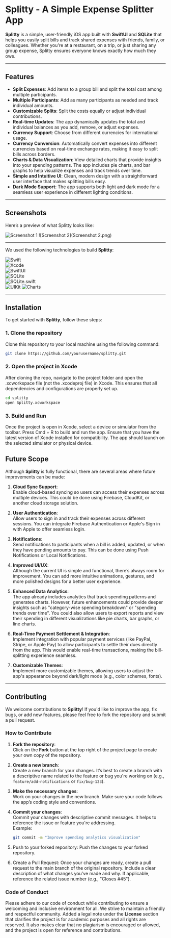 # Splitty - A Simple Expense Splitter App

**Splitty** is a simple, user-friendly iOS app built with **SwiftUI** and **SQLite** that helps you easily split bills and track shared expenses with friends, family, or colleagues. Whether you're at a restaurant, on a trip, or just sharing any group expense, Splitty ensures everyone knows exactly how much they owe.

---

## Features

- **Split Expenses**: Add items to a group bill and split the total cost among multiple participants.
- **Multiple Participants**: Add as many participants as needed and track individual amounts.
- **Customizable Splits**: Split the costs equally or adjust individual contributions.
- **Real-time Updates**: The app dynamically updates the total and individual balances as you add, remove, or adjust expenses.
- **Currency Support**: Choose from different currencies for international usage.
- **Currency Conversion**: Automatically convert expenses into different currencies based on real-time exchange rates, making it easy to split bills across borders.
- **Charts & Data Visualization**: View detailed charts that provide insights into your spending patterns. The app includes pie charts, and bar graphs to help visualize expenses and track trends over time.
- **Simple and Intuitive UI**: Clean, modern design with a straightforward user interface that makes splitting bills easy.
- **Dark Mode Support**: The app supports both light and dark mode for a seamless user experience in different lighting conditions.

---

## Screenshots

Here’s a preview of what Splitty looks like:

![Screenshot 1](Screenshot%201.png) 
![Screenshot 2](Screenshot 2.png)

---


We used the following technologies to build **Splitty**:

![Swift](https://img.shields.io/badge/Swift-4C4C4C?style=flat&logo=swift&logoColor=white)  
![Xcode](https://img.shields.io/badge/Xcode-1575F9?style=flat&logo=xcode&logoColor=white)  
![SwiftUI](https://img.shields.io/badge/SwiftUI-100000?style=flat&logo=swift&logoColor=white)  
![SQLite](https://img.shields.io/badge/SQLite-003B57?style=flat&logo=sqlite&logoColor=white)  
![SQLite.swift](https://img.shields.io/badge/SQLite.swift-3C3C3C?style=flat&logo=swift&logoColor=gray)  
![UIKit](https://img.shields.io/badge/UIKit-0078D4?style=flat&logo=apple&logoColor=red)
![Charts](https://img.shields.io/badge/Charts-4C4C4C?style=flat&logo=chartjs&logoColor=white)  




---

## Installation

To get started with **Splitty**, follow these steps:

### 1. Clone the repository

Clone this repository to your local machine using the following command:

```bash
git clone https://github.com/yourusername/splitty.git
```

### 2. Open the project in Xcode

After cloning the repo, navigate to the project folder and open the .xcworkspace file (not the .xcodeproj file) in Xcode. This ensures that all dependencies and configurations are properly set up.

```bash
cd splitty
open Splitty.xcworkspace
```

### 3. Build and Run

Once the project is open in Xcode, select a device or simulator from the toolbar.
Press Cmd + R to build and run the app.
Ensure that you have the latest version of Xcode installed for compatibility.
The app should launch on the selected simulator or physical device.

## Future Scope

Although **Splitty** is fully functional, there are several areas where future improvements can be made:

1. **Cloud Sync Support**:  
   Enable cloud-based syncing so users can access their expenses across multiple devices. This could be done using Firebase, CloudKit, or another cloud storage solution.

2. **User Authentication**:  
   Allow users to sign in and track their expenses across different sessions. You can integrate Firebase Authentication or Apple's Sign in with Apple to offer seamless login.

3. **Notifications**:  
   Send notifications to participants when a bill is added, updated, or when they have pending amounts to pay. This can be done using Push Notifications or Local Notifications.

4. **Improved UI/UX**:  
   Although the current UI is simple and functional, there’s always room for improvement. You can add more intuitive animations, gestures, and more polished designs for a better user experience.

5. **Enhanced Data Analytics**:  
   The app already includes analytics that track spending patterns and generates charts. However, future enhancements could provide deeper insights such as "category-wise spending breakdown" or "spending trends over time". You could also allow users to export reports and view their spending in different visualizations like pie charts, bar graphs, or line charts.

6. **Real-Time Payment Settlement & Integration**:  
   Implement integration with popular payment services (like PayPal, Stripe, or Apple Pay) to allow participants to settle their dues directly from the app. This would enable real-time transactions, making the bill-splitting experience seamless.

7. **Customizable Themes**:  
   Implement more customizable themes, allowing users to adjust the app's appearance beyond dark/light mode (e.g., color schemes, fonts).

---


## Contributing

We welcome contributions to **Splitty**! If you'd like to improve the app, fix bugs, or add new features, please feel free to fork the repository and submit a pull request.

### How to Contribute

1. **Fork the repository**:  
   Click on the **Fork** button at the top right of the project page to create your own copy of the repository.

2. **Create a new branch**:  
   Create a new branch for your changes. It’s best to create a branch with a descriptive name related to the feature or bug you're working on (e.g., `feature/add-notifications` or `fix/bug-123`).

3. **Make the necessary changes**:  
   Work on your changes in the new branch. Make sure your code follows the app’s coding style and conventions.

4. **Commit your changes**:  
   Commit your changes with descriptive commit messages. It helps to reference the issue or feature you're addressing.  
   Example:  
   ```bash
   git commit -m "Improve spending analytics visualization"
   ```
5. Push to your forked repository:
Push the changes to your forked repository.

6. Create a Pull Request:
Once your changes are ready, create a pull request to the main branch of the original repository.
Include a clear description of what changes you’ve made and why. If applicable, reference the related issue number (e.g., "Closes #45").


### Code of Conduct

Please adhere to our code of conduct while contributing to ensure a welcoming and inclusive environment for all. We strive to maintain a friendly and respectful community.
Added a legal note under the **License** section that clarifies the project is for academic purposes and all rights are reserved. It also makes clear that no plagiarism is encouraged or allowed, and the project is open for reference and contributions.

